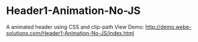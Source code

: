 # Header1-Animation-No-JS
A animated header using CSS and clip-path
View Demo: http://demo.webe-solutions.com/Header1-Animation-No-JS/index.html
